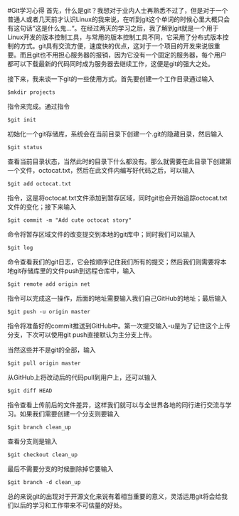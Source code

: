 #Git学习心得
首先，什么是git？我想对于业内人士再熟悉不过了，但是对于一个普通人或者几天前才认识Linux的我来说，在听到git这个单词的时候心里大概只会有这句话“这是什么鬼...“。在经过两天的学习之后，我了解到git就是一个用于Linux开发的版本控制工具，与常用的版本控制工具不同，它采用了分布式版本控制的方式。git具有交流方便，速度快的优点，这对于一个项目的开发来说很重要。而且git也不用担心服务器的报销，因为它没有一个固定的服务器，每个用户都可以下载最新的代码同时成为服务器去继续工作，这便是git的强大之处。

接下来，我来谈一下git的一些使用方式。首先要创建一个工作目录通过输入
```
$mkdir projects
```
指令来完成。通过指令
```
$git init
```
初始化一个git存储库，系统会在当前目录下创建一个.git的隐藏目录，然后输入
```
$git status
```
查看当前目录状态，当然此时的目录下什么都没有。那么就需要在此目录下创建第一个文件，octocat.txt，然后在此文件内编写好代码之后，可以输入
```
$git add octocat.txt
```
指令，这是将octocat.txt文件添加到暂存区域，同时git也会开始追踪octocat.txt文件的变化；接下来输入
```
$git commit -m "Add cute octocat story"
```
命令将暂存区域文件的改变提交到本地的git库中；同时我们可以输入
```
$git log
```
命令查看我们的git日志，它会按顺序记住我们所有的提交；然后我们则需要将本地git存储库里的文件push到远程仓库中，输入
```
$git remote add origin net
```
指令可以完成这一操作，后面的地址需要输入我们自己GitHub的地址；最后输入
```
$git push -u origin master
```
指令将准备好的commit推送到GitHub中。第一次提交输入-u是为了记住这个上传分支，下次可以使用git push直接默认为主分支上传。

当然这些并不是git的全部，输入
```
$git pull origin master
```
从GitHub上将改动后的代码pull到用户上，还可以输入
```
$git diff HEAD
```
指令查看上传前后的文件差异，这样我们就可以与全世界各地的同行进行交流与学习。如果我们需要创建一个分支则要输入
```
$git branch clean_up
```
查看分支则是输入
```
$git checkout clean_up
```
最后不需要分支的时候删除掉它要输入
```
$git branch -d clean_up
```

总的来说git的出现对于开源文化来说有着相当重要的意义，灵活运用git将会给我们以后的学习和工作带来不可估量的好处。
